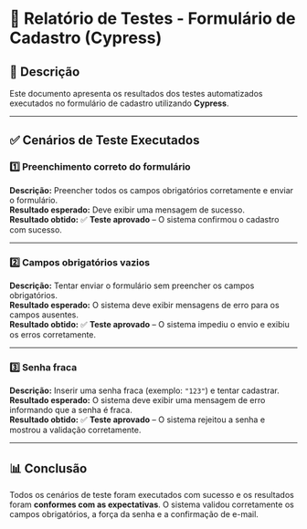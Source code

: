 # 📌 Relatório de Testes - Formulário de Cadastro (Cypress)

## 📝 Descrição  
Este documento apresenta os resultados dos testes automatizados executados no formulário de cadastro utilizando **Cypress**.  

---

## ✅ Cenários de Teste Executados  

### 1️⃣ Preenchimento correto do formulário  
**Descrição:** Preencher todos os campos obrigatórios corretamente e enviar o formulário.  
**Resultado esperado:** Deve exibir uma mensagem de sucesso.  
**Resultado obtido:** ✅ **Teste aprovado** – O sistema confirmou o cadastro com sucesso.  

---

### 2️⃣ Campos obrigatórios vazios  
**Descrição:** Tentar enviar o formulário sem preencher os campos obrigatórios.  
**Resultado esperado:** O sistema deve exibir mensagens de erro para os campos ausentes.  
**Resultado obtido:** ✅ **Teste aprovado** – O sistema impediu o envio e exibiu os erros corretamente.  

---

### 3️⃣ Senha fraca  
**Descrição:** Inserir uma senha fraca (exemplo: `"123"`) e tentar cadastrar.  
**Resultado esperado:** O sistema deve exibir uma mensagem de erro informando que a senha é fraca.  
**Resultado obtido:** ✅ **Teste aprovado** – O sistema rejeitou a senha e mostrou a validação corretamente.  

---

## 📊 Conclusão  
Todos os cenários de teste foram executados com sucesso e os resultados foram **conformes com as expectativas**. O sistema validou corretamente os campos obrigatórios, a força da senha e a confirmação de e-mail.  

